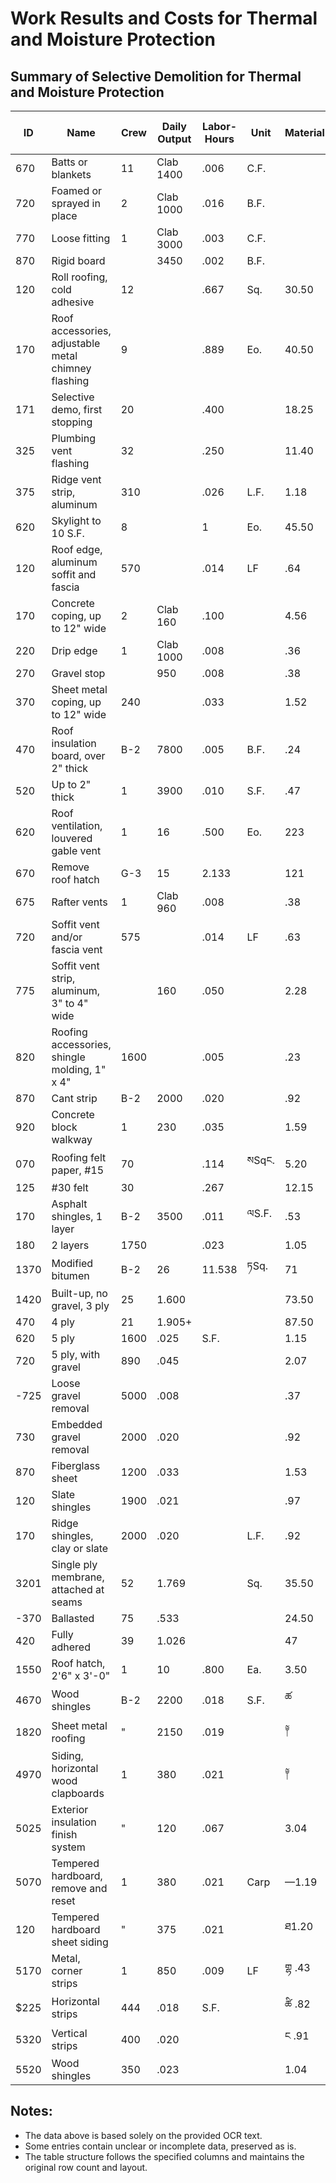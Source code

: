 # Work Results and Costs for Thermal and Moisture Protection

## Summary of Selective Demolition for Thermal and Moisture Protection

| ID   | Name                                              | Crew | Daily Output | Labor-Hours | Unit | Material | Labor | Equipment | Total | Total Incl O&P |
|-------|---------------------------------------------------|-------|--------------|-------------|-------|----------|--------|-----------|--------|----------------|
| 670   | Batts or blankets                                | 11    | Clab 1400    | .006        | C.F.  |          | .26    |           | .26    | .39            |
| 720   | Foamed or sprayed in place                        | 2     | Clab 1000    | .016        | B.F.  |          | .73    |           | .73    | 1.09           |
| 770   | Loose fitting                                    | 1     | Clab 3000    | .003        | C.F.  |          | .12    |           | .12    | .18            |
| 870   | Rigid board                                       |       | 3450         | .002        | B.F.  |          | .11    |           | .11    | .16            |
| 120   | Roll roofing, cold adhesive                       | 12    |              | .667        | Sq.   | 30.50    |        |           | 30.50  | 45.50          |
| 170   | Roof accessories, adjustable metal chimney flashing | 9   |              | .889        | Eo.   | 40.50    |        |           | 40.50  | 60.50          |
| 171   | Selective demo, first stopping                     | 20    |              | .400        |       | 18.25    |        |           | 18.25  | 27             |
| 325   | Plumbing vent flashing                            | 32    |              | .250        |       | 11.40    |        |           | 11.40  | 17             |
| 375   | Ridge vent strip, aluminum                        | 310   |              | .026        | L.F.  | 1.18     |        |           | 1.18   | 1.75           |
| 620   | Skylight to 10 S.F.                               | 8     |              | 1           | Eo.   | 45.50    |        |           | 45.50  | 68             |
| 120   | Roof edge, aluminum soffit and fascia             | 570   |              | .014        | LF    | .64      |        |           | .64    | .95            |
| 170   | Concrete coping, up to 12" wide                   | 2     | Clab 160     | .100        |       | 4.56     |        |           | 4.56   | 6.80           |
| 220   | Drip edge                                         | 1     | Clab 1000    | .008        |       | .36      |        |           | .36    | .54            |
| 270   | Gravel stop                                       |       | 950          | .008        |       | .38      |        |           | .38    | .57            |
| 370   | Sheet metal coping, up to 12" wide                | 240   |              | .033        |       | 1.52     |        |           | 1.52   | 2.26           |
| 470   | Roof insulation board, over 2" thick              | B-2   | 7800         | .005        | B.F.  | .24      |        |           | .24    | .35            |
| 520   | Up to 2" thick                                    | 1     | 3900         | .010        | S.F.  | .47      |        |           | .47    | .70            |
| 620   | Roof ventilation, louvered gable vent             | 1     | 16           | .500        | Eo.   | 223      |        |           | 223    | 34             |
| 670   | Remove roof hatch                                 | G-3   | 15           | 2.133       |       | 121      |        |           | 121    | 181            |
| 675   | Rafter vents                                      | 1     | Clab 960     | .008        |       | .38      |        |           | .38    | .57            |
| 720   | Soffit vent and/or fascia vent                     | 575   |              | .014        | LF    | .63      |        |           | .63    | .94            |
| 775   | Soffit vent strip, aluminum, 3" to 4" wide        |       | 160          | .050        |       | 2.28     |        |           | 2.28   | 3.40           |
| 820   | Roofing accessories, shingle molding, 1" x 4"     | 1600  |              | .005        |       | .23      |        |           | .23    | .34            |
| 870   | Cant strip                                        | B-2   | 2000         | .020        |       | .92      |        |           | .92    | 1.37           |
| 920   | Concrete block walkway                            | 1     | 230          | .035        |       | 1.59     |        |           | 1.59   | 2.36           |
| 070   | Roofing felt paper, #15                           | 70    |              | .114        | སSqང. | 5.20     |        |           | 5.20   | 7.75           |
| 125   | #30 felt                                         | 30    |              | .267        |       | 12.15    |        |           | 12.15  | 18.10          |
| 170   | Asphalt shingles, 1 layer                         | B-2   | 3500         | .011        | ལS.F. | .53      |        |           | .53    | .78            |
| 180   | 2 layers                                          | 1750  |              | .023        |       | 1.05     |        |           | 1.05   | 1.57           |
| 1370  | Modified bitumen                                  | B-2   | 26           | 11.538      | ཏSq. | 71       |        |           | 71     | 105            |
| 1420  | Built-up, no gravel, 3 ply                        | 25    | 1.600        |             |       | 73.50    |        |           | 73.50  | 110            |
| 470   | 4 ply                                             | 21    | 1.905+       |             |       | 87.50    |        |           | 87.50  | 130            |
| 620   | 5 ply                                             | 1600  | .025         | S.F.        |       | 1.15     |        |           | 1.15   | 1.71           |
| 720   | 5 ply, with gravel                                | 890   | .045         |             |       | 2.07     |        |           | 2.07   | 3.08           |
| -725  | Loose gravel removal                              | 5000  | .008         |             |       | .37      |        |           | .37    | .55            |
| 730   | Embedded gravel removal                           | 2000  | .020         |             |       | .92      |        |           | .92    | 1.37           |
| 870   | Fiberglass sheet                                  | 1200  | .033         |             |       | 1.53     |        |           | 1.53   | 2.28           |
| 120   | Slate shingles                                    | 1900  | .021         |             |       | .97      |        |           | .97    | 1.44           |
| 170   | Ridge shingles, clay or slate                      | 2000  | .020         |             | L.F.  | .92      |        |           | .92    | 1.37           |
| 3201  | Single ply membrane, attached at seams            | 52    | 1.769        |             | Sq.   | 35.50    |        |           | 35.50  | 52.50          |
| -370  | Ballasted                                         | 75    | .533         |             |       | 24.50    |        |           | 24.50  | 36.50          |
| 420   | Fully adhered                                     | 39    | 1.026        |             |       | 47       |        |           | 47     | 70.50          |
| 1550  | Roof hatch, 2'6" x 3'-0"                          | 1     | 10           | .800        | Ea.   | 3.50     |        |           | 36.50  | 54.50          |
| 4670  | Wood shingles                                     | B-2   | 2200         | .018        | S.F.  | ཚ       |        |           | .84    | 1.25           |
| 1820  | Sheet metal roofing                               | "     | 2150         | .019        |       | ༈       |        |           | .86    | 1.27           |
| 4970  | Siding, horizontal wood clapboards                | 1     | 380          | .021        |       | ༈       |        |           | .96    | 1.43           |
| 5025  | Exterior insulation finish system                  | "    | 120          | .067        |       | 3.04     |        |           | 3.04   | 4.53           |
| 5070  | Tempered hardboard, remove and reset              | 1     | 380          | .021        | Carp  | —1.19    |        |           | 1.19   | 1.76           |
| 120   | Tempered hardboard sheet siding                   | "     | 375          | .021        |       | ཐ1.20   |        |           | 1.20   | 1.79           |
| 5170  | Metal, corner strips                              | 1     | 850          | .009        | LF    | གྷ .43 |        |           | .43    | .64            |
| $225  | Horizontal strips                                 | 444   | .018         | S.F.        |       | ཚི .82 |        |           | .82    | 1.22           |
| 5320  | Vertical strips                                   | 400   | .020         |             |       | ང .91  |        |           | .91    | 1.36           |
| 5520  | Wood shingles                                     | 350   | .023         |             |       | 1.04     |        |           | 1.04   | 1.55           |

## Notes:
- The data above is based solely on the provided OCR text.
- Some entries contain unclear or incomplete data, preserved as is.
- The table structure follows the specified columns and maintains the original row count and layout.